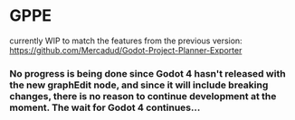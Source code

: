 # GPPE

currently WIP to match the features from the previous version: https://github.com/Mercadud/Godot-Project-Planner-Exporter

### No progress is being done since Godot 4 hasn't released with the new graphEdit node, and since it will include breaking changes, there is no reason to continue development at the moment. The wait for Godot 4 continues...
